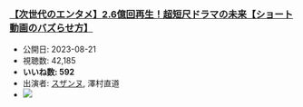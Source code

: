 ### [【次世代のエンタメ】2.6億回再生！超短尺ドラマの未来【ショート動画のバズらせ方】](https://www.youtube.com/watch?v=9mfYEF672_E)
-   公開日: 2023-08-21
-   視聴数: 42,185
-   **いいね数: 592**
-   出演者: [スザンヌ](/rehacq_fan/people/スザンヌ "wikilink"), 澤村直道
- [![](https://img.youtube.com/vi/9mfYEF672_E/hqdefault.jpg)](https://www.youtube.com/watch?v=9mfYEF672_E)
